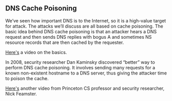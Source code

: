 ## DNS Cache Poisoning

We’ve seen how important DNS is to the Internet, so it is a high-value target for attack. The attacks we’ll discuss are all based on cache poisoning. The basic idea behind DNS cache poisoning is that an attacker hears a DNS request and then sends DNS replies with bogus A and sometimes NS resource records that are then cached by the requester.

[Here's](http://www.youtube.com/watch?v=1d1tUefYn4U) a video on the basics.

In 2008, security researcher Dan Kaminsky discovered “better” way to perform DNS cache poisoning. It involves sending many requests for a known non-existent hostname to a DNS server, thus giving the attacker time to poison the cache.

[Here's](https://www.youtube.com/watch?v=G8ah_KpF8eE) another video from Princeton CS professor and security researcher, Nick Feamster. 

